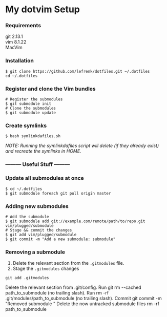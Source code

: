 # My dotvim Setup

### Requirements

git 2.13.1  
vim 8.1.22  
MacVim

### Installation

```
$ git clone https://github.com/lefrenk/dotfiles.git ~/.dotfiles
cd ~/.dotfiles
```

### Register and clone the Vim bundles
```
# Register the submodules
$ git submodule init
# Clone the submodules
$ git submodule update
```

### Create symlinks
```
$ bash symlinkdafiles.sh
```
_NOTE: Running the symlinkdafiles script will delete (if they already exist) and recreate the symlinks in HOME._

### ——— Useful Stuff ———

### Update all submodules at once
```
$ cd ~/.dotfiles
$ git submodule foreach git pull origin master
```

### Adding new submodules
```
# Add the submodule
$ git submodule add git://example.com/remote/path/to/repo.git vim/plugged/submodule
# Stage && commit the changes
$ git add vim/plugged/submodule
$ git commit -m "Add a new submodule: submodule"
```

### Removing a submodule

1) Delete the relevant section from the `.gitmodules` file.
2) Stage the `.gitmodules` changes
```
git add .gitmodules
```
Delete the relevant section from .git/config.
Run git rm --cached path_to_submodule (no trailing slash).
Run rm -rf .git/modules/path_to_submodule (no trailing slash).
Commit git commit -m "Removed submodule "
Delete the now untracked submodule files rm -rf path_to_submodule

